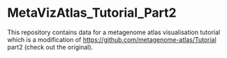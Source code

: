 # MetaVizAtlas_Tutorial_Part2
This repository contains data for a metagenome atlas visualisation tutorial which is a modification of https://github.com/metagenome-atlas/Tutorial part2 (check out the original).
